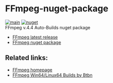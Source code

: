# FFmpeg-nuget-package
[![main](https://github.com/Zerpico/FFmpeg-nuget-package/actions/workflows/package.yml/badge.svg)](https://github.com/Zerpico/FFmpeg-nuget-package/actions/workflows/package.yml)
[![nuget](https://img.shields.io/nuget/v/FFmpeg.runtime.svg)](https://www.nuget.org/packages/FFmpeg.runtime/)  
FFmpeg v.4.4 Auto-Builds nuget package

- [FFmpeg latest release](https://github.com/Zerpico/FFmpeg-nuget-package/releases/latest)
- [FFmpeg nuget package](https://www.nuget.org/packages/FFMpeg.runtime)

## Related links:
- [FFmpeg homepage](https://ffmpeg.org/)
- [FFmpeg Win64/Linux64 Builds by Btbn](https://github.com/BtbN/FFmpeg-Builds)
